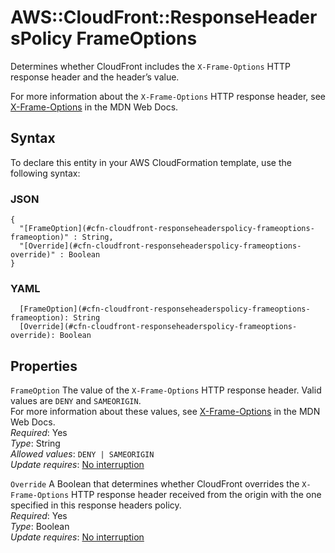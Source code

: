 # AWS::CloudFront::ResponseHeadersPolicy FrameOptions<a name="aws-properties-cloudfront-responseheaderspolicy-frameoptions"></a>

Determines whether CloudFront includes the `X-Frame-Options` HTTP response header and the header’s value\.

For more information about the `X-Frame-Options` HTTP response header, see [X\-Frame\-Options](https://developer.mozilla.org/en-US/docs/Web/HTTP/Headers/X-Frame-Options) in the MDN Web Docs\.

## Syntax<a name="aws-properties-cloudfront-responseheaderspolicy-frameoptions-syntax"></a>

To declare this entity in your AWS CloudFormation template, use the following syntax:

### JSON<a name="aws-properties-cloudfront-responseheaderspolicy-frameoptions-syntax.json"></a>

```
{
  "[FrameOption](#cfn-cloudfront-responseheaderspolicy-frameoptions-frameoption)" : String,
  "[Override](#cfn-cloudfront-responseheaderspolicy-frameoptions-override)" : Boolean
}
```

### YAML<a name="aws-properties-cloudfront-responseheaderspolicy-frameoptions-syntax.yaml"></a>

```
  [FrameOption](#cfn-cloudfront-responseheaderspolicy-frameoptions-frameoption): String
  [Override](#cfn-cloudfront-responseheaderspolicy-frameoptions-override): Boolean
```

## Properties<a name="aws-properties-cloudfront-responseheaderspolicy-frameoptions-properties"></a>

`FrameOption`  <a name="cfn-cloudfront-responseheaderspolicy-frameoptions-frameoption"></a>
The value of the `X-Frame-Options` HTTP response header\. Valid values are `DENY` and `SAMEORIGIN`\.   
For more information about these values, see [X\-Frame\-Options](https://developer.mozilla.org/en-US/docs/Web/HTTP/Headers/X-Frame-Options) in the MDN Web Docs\.  
*Required*: Yes  
*Type*: String  
*Allowed values*: `DENY | SAMEORIGIN`  
*Update requires*: [No interruption](https://docs.aws.amazon.com/AWSCloudFormation/latest/UserGuide/using-cfn-updating-stacks-update-behaviors.html#update-no-interrupt)

`Override`  <a name="cfn-cloudfront-responseheaderspolicy-frameoptions-override"></a>
A Boolean that determines whether CloudFront overrides the `X-Frame-Options` HTTP response header received from the origin with the one specified in this response headers policy\.  
*Required*: Yes  
*Type*: Boolean  
*Update requires*: [No interruption](https://docs.aws.amazon.com/AWSCloudFormation/latest/UserGuide/using-cfn-updating-stacks-update-behaviors.html#update-no-interrupt)